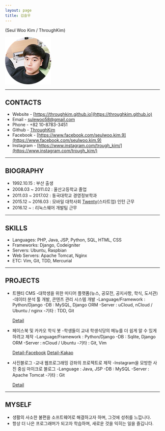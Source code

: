 ```yaml
---
layout: page
title: 김슬우
---
```

(Seul Woo Kim / ThroughKim)

![profile](/images/profile_image.png)

---

## CONTACTS

* Website - [https://throughkim.github.io](https://throughkim.github.io)
* Email - [sulewoo58@gmail.com](mailto:sulewoo58@gmail.com)
* Phone - +82 10-8783-3451
* Github - [ThroughKim](https://github.com/ThroughKim)
* Facebook - [https://www.facebook.com/seulwoo.kim.9](https://www.facebook.com/seulwoo.kim.9)
* Instagram - [https://www.instagram.com/trough_kim/](https://www.instagram.com/trough_kim/)

---

## BIOGRAPHY

* 1992.10.15 : 부산 출생
* 2008.03 ~ 2011.02  : 울산고등학교 졸업
* 2011.03 ~ 2017.02 : 동국대학교 경영정보학과
* 2015.12 ~ 2016.03  : 모바일 대학사회 [Twenty](https://www.facebook.com/withtwenty/)(스타트업) 인턴 근무
* 2016.12 ~ : 리눅스웨어 개발팀 근무

---

## SKILLS

* Languages: PHP, Java, JSP, Python, SQL, HTML, CSS
* Frameworks: Django, Codeigniter
* Servers: Ubuntu, Raspbian
* Web Servers: Apache Tomcat, Nginx
* ETC: Vim, Git, TDD, Mercurial

---

## PROJECTS

* 트웬티 CMS
    -대학생을 위한 미디어 플랫폼(뉴스, 공모전, 공지사항, 학식, 도서관)
	-데이터 분석 툴 개발, 콘텐츠 관리 시스템 개발
    -Language/Framework : Python/Django
    -DB : MySQL, Django ORM
    -Server : uCloud, nCloud / Ubuntu / nginx
    -기타 : TDD, Git

    [Detail](https://throughkim.github.io/2016/10/18/twentycms.html)

* 페이스북 및 카카오 학식 봇
	-학생들이 교내 학생식당의 메뉴를 더 쉽게 알 수 있게 하려고 제작
	-Language/Framework : Python/Django
    -DB : Sqlite, Django ORM
    -Server : nCloud / Ubuntu
    -기타 : Git, Vim

    [Detail-Facebook](https://throughkim.github.io/2016/10/18/facebook-haksikbot-pf.html)
    [Detail-Kakao](https://throughkim.github.io/2016/10/18/kakao-haksik-pf.html)

* 사진블로그
    -교내 웹프로그래밍 강좌의 프로젝트로 제작
    -Instagram을 모방한 사진 중심 마이크로 블로그
    -Language : Java, JSP
    -DB : MySQL
    -Server : Apache Tomcat
    -기타 : Git

    [Detail](https://throughkim.github.io/2016/10/18/photoblog-pf.html)

---

## MYSELF

* 생활의 사소한 불편을 소프트웨어로 해결하고자 하며, 그것에 성취를 느낍니다.
* 항상 더 나은 프로그래머가 되고자 학습하며, 새로운 것을 익히는 일을 즐깁니다.
